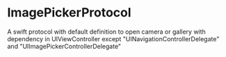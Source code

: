 # ImagePickerProtocol
A swift protocol with default definition to open camera or gallery with dependency in UIViewController except "UINavigationControllerDelegate" and "UIImagePickerControllerDelegate"
